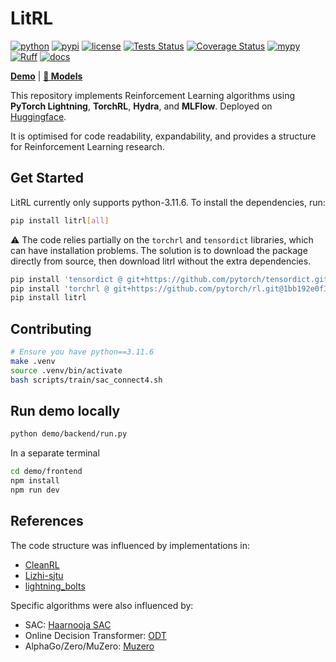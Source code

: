 # LitRL

[![python](https://img.shields.io/pypi/pyversions/litrl)](https://pypi.python.org/pypi/litrl)
[![pypi](https://img.shields.io/pypi/v/litrl.svg)](https://pypi.python.org/pypi/litrl)
[![license](https://img.shields.io/pypi/l/litrl.svg)](https://pypi.python.org/pypi/litrl)
[![Tests Status](https://github.com/c-gohlke/litrl/blob/main/badges/junit-badge.svg)](https://pypi.org/project/pytest/)
[![Coverage Status](https://github.com/c-gohlke/litrl/blob/main/badges/coverage-badge.svg)](https://pypi.org/project/pytest-cov/)
[![mypy](http://www.mypy-lang.org/static/mypy_badge.svg)](http://mypy-lang.org)
[![Ruff](https://img.shields.io/endpoint?url=https://raw.githubusercontent.com/astral-sh/ruff/main/assets/badge/v2.json)](https://github.com/astral-sh/ruff)
[![docs](https://img.shields.io/readthedocs/litrl)](https://litrl.readthedocs.io/en/latest/)

[**Demo**](https://c-gohlke-litrl-demo.hf.space/folder/ConnectFour) | [**🤗 Models**](https://huggingface.co/c-gohlke/litrl)

This repository implements Reinforcement Learning algorithms using **PyTorch Lightning**, **TorchRL**, **Hydra**, and **MLFlow**. Deployed on [Huggingface](https://huggingface.co/collections/c-gohlke/litrl-65a6869c3bb0e70b416a18b6).

It is optimised for code readability, expandability, and provides a structure for Reinforcement Learning research.

## Get Started

LitRL currently only supports python-3.11.6. To install the dependencies, run:

```bash
pip install litrl[all]
```

:warning: The code relies partially on the `torchrl` and `tensordict` libraries, which can have installation problems. The solution is to download the package directly from source, then download litrl without the extra dependencies.

```bash
pip install 'tensordict @ git+https://github.com/pytorch/tensordict.git@c3caa7612275306ce72697a82d5252681ddae0ab'
pip install 'torchrl @ git+https://github.com/pytorch/rl.git@1bb192e0f3ad9e7b8c6fa769bfa3bb9d82ca4f29'
pip install litrl
```

## Contributing

```bash
# Ensure you have python==3.11.6
make .venv
source .venv/bin/activate
bash scripts/train/sac_connect4.sh
```

## Run demo locally

```bash
python demo/backend/run.py
```

In a separate terminal

```bash
cd demo/frontend
npm install
npm run dev
```

## References

The code structure was influenced by implementations in:

- [CleanRL](https://github.com/vwxyzjn/cleanrl/tree/master)
- [Lizhi-sjtu](https://github.com/Lizhi-sjtu/DRL-code-pytorch)
- [lightning_bolts](https://github.com/Lightning-Universe/lightning-bolts/tree/master/src/pl_bolts/models/rl)

Specific algorithms were also influenced by:

- SAC: [Haarnooja SAC](https://github.com/haarnoja/sac)
- Online Decision Transformer: [ODT](https://github.com/facebookresearch/online-dt)
- AlphaGo/Zero/MuZero: [Muzero](https://github.com/werner-duvaud/muzero-general)